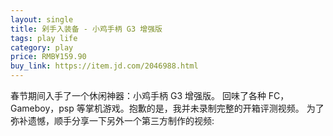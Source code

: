 ```yaml
---
layout: single
title: 剁手入装备 - 小鸡手柄 G3 增强版
tags: play life
category: play
price: RMB¥159.90
buy_link: https://item.jd.com/2046988.html
---
```


春节期间入手了一个休闲神器：小鸡手柄 G3 增强版。
回味了各种 FC，Gameboy，psp 等掌机游戏。抱歉的是，我并未录制完整的开箱评测视频。
为了弥补遗憾，顺手分享一下另外一个第三方制作的视频:

<!-- more -->
